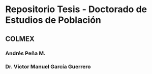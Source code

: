 # Repositorio Tesis - Doctorado de Estudios de Población 
## COLMEX

### Andrés Peña M.
### Dr. Victor Manuel García Guerrero
